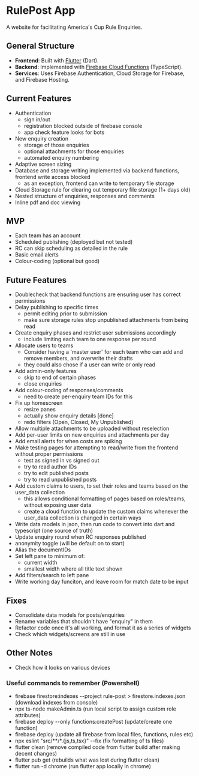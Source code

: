 # RulePost App

A website for facilitating America's Cup Rule Enquiries.

## General Structure

- **Frontend**: Built with [Flutter](https://flutter.dev/) (Dart).
- **Backend**: Implemented with [Firebase Cloud Functions](https://firebase.google.com/docs/functions) (TypeScript).
- **Services**: Uses Firebase Authentication, Cloud Storage for Firebase, and Firebase Hosting.

## Current Features
- Authentication
  - sign in/out
  - registration blocked outside of firebase console
  - app check feature looks for bots
- New enquiry creation
  - storage of those enquiries
  - optional attachments for those enquiries
  - automated enquiry numbering
- Adaptive screen sizing
- Database and storage writing implemented via backend functions, frontend write access blocked
  - as an exception, frontend can write to temporary file storage
- Cloud Storage rule for clearing out temporary file storage (1+ days old)
- Nested structure of enquiries, responses and comments
- Inline pdf and doc viewing

## MVP
- Each team has an account
- Scheduled publishing (deployed but not tested)
- RC can skip scheduling as detailed in the rule
- Basic email alerts
- Colour-coding (optional but good)

## Future Features
- Doublecheck that backend functions are ensuring user has correct permissions
- Delay publishing to specific times
  - permit editing prior to submission
  - make sure storage rules stop unpublished attachments from being read
- Create enquiry phases and restrict user submissions accordingly
  - include limiting each team to one response per round
- Allocate users to teams
  - Consider having a 'master user' for each team who can add and remove members, and overwrite their drafts
  - they could also chose if a user can write or only read
- Add admin-only features
  - skip to end of certain phases
  - close enquiries
- Add colour-coding of responses/comments
  - need to create per-enquiry team IDs for this
- Fix up homescreen
  - resize panes
  - actually show enquiry details [done]
  - redo filters (Open, Closed, My Unpublished)
- Allow multiple attachments to be uploaded without reselection
- Add per-user limits on new enquiries and attachments per day
- Add email alerts for when costs are spiking
- Make testing pages for attempting to read/write from the frontend without proper permissions
  - test as signed in vs signed out
  - try to read author IDs
  - try to edit published posts
  - try to read unpublished posts
- Add custom claims to users, to set their roles and teams based on the user_data collection
  - this allows conditional formatting of pages based on roles/teams, without exposing user data
  - create a cloud function to update the custom claims whenever the user_data collection is changed in certain ways
- Write data models in json, then run code to convert into dart and typescript (one source of truth)
- Update enquiry round when RC responses published
- anonymity toggle (will be default on to start)
- Alias the documentIDs
- Set left pane to minimum of:
  - current width
  - smallest width where all title text shown
- Add filters/search to left pane
- Write working day funciton, and leave room for match date to be input

## Fixes
- Consolidate data models for posts/enquiries
- Rename variables that shouldn't have "enquiry" in them
- Refactor code once it's all working, and format it as a series of widgets
- Check which widgets/screens are still in use


## Other Notes

- Check how it looks on various devices

### Useful commands to remember (Powershell)
- firebase firestore:indexes --project rule-post > firestore.indexes.json (download indexes from console)
- npx ts-node makeAdmin.ts (run local script to assign custom role attributes)
- firebase deploy --only functions:createPost (update/create one function)
- firebase deploy (update all firebase from local files, functions, rules etc)
- npx eslint "src/**/*.{js,ts,tsx}" --fix (fix formatting of ts files)
- flutter clean (remove compiled code from flutter build after making decent changes)
- flutter pub get (rebuilds what was lost during flutter clean)
- flutter run -d chrome (run flutter app locally in chrome)